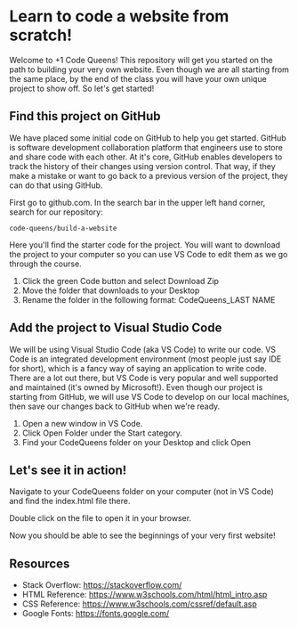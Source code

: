 # Learn to code a website from scratch!
Welcome to +1 Code Queens! This repository will get you started on the path to building your very own website. Even though we are all starting from the same place, by the end of the class you will have your own unique project to show off. So let's get started!

## Find this project on GitHub
We have placed some initial code on GitHub to help you get started. GitHub is software development collaboration platform that engineers use to store and share code with each other. At it's core, GitHub enables developers to track the history of their changes using version control. That way, if they make a mistake or want to go back to a previous version of the project, they can do that using GitHub.

First go to github.com. In the search bar in the upper left hand corner, search for our repository:
```
code-queens/build-a-website
```

Here you'll find the starter code for the project. You will want to download the project to your computer so you can use VS Code to edit them as we go through the course.
1. Click the green Code button and select Download Zip
2. Move the folder that downloads to your Desktop
3. Rename the folder in the following format: CodeQueens_LAST NAME

## Add the project to Visual Studio Code
We will be using Visual Studio Code (aka VS Code) to write our code. VS Code is an integrated development environment (most people just say IDE for short), which is a fancy way of saying an application to write code. There are a lot out there, but VS Code is very popular and well supported and maintained (it's owned by Microsoft!). Even though our project is starting from GitHub, we will use VS Code to develop on our local machines, then save our changes back to GitHub when we're ready.

1. Open a new window in VS Code.
2. Click Open Folder under the Start category.
3. Find your CodeQueens folder on your Desktop and click Open

## Let's see it in action!
Navigate to your CodeQueens folder on your computer (not in VS Code) and find the index.html file there. 

Double click on the file to open it in your browser. 

Now you should be able to see the beginnings of your very first website!

## Resources
- Stack Overflow: https://stackoverflow.com/
- HTML Reference: https://www.w3schools.com/html/html_intro.asp
- CSS Reference: https://www.w3schools.com/cssref/default.asp
- Google Fonts: https://fonts.google.com/